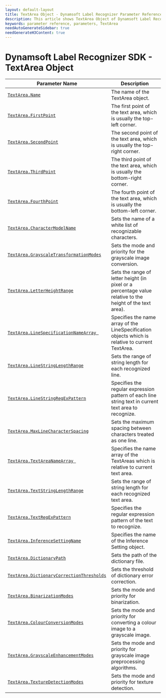 ```yaml
---
layout: default-layout
title: TextArea Object - Dynamsoft Label Recognizer Parameter Reference 
description: This article shows TextArea Object of Dynamsoft Label Recognizer.
keywords: parameter reference, parameters, TextArea
needAutoGenerateSidebar: true
needGenerateH3Content: true
---
```



# Dynamsoft Label Recognizer SDK - TextArea Object

 | Parameter Name | Description |
 | -------------- | ----------- | 
 | [`TextArea.Name`](parameter-control.md#name) | The name of the TextArea object. |
 | [`TextArea.FirstPoint`](parameter-control.md#firstpoint) | The first point of the text area, which is usually the top-left corner. |
 | [`TextArea.SecondPoint`](parameter-control.md#secondpoint) | The second point of the text area, which is usually the top-right corner. |
 | [`TextArea.ThirdPoint`](parameter-control.md#thirdpoint) | The third point of the text area, which is usually the bottom-right corner. |
 | [`TextArea.FourthPoint`](parameter-control.md#fourthpoint) | The fourth point of the text area, which is usually the bottom-left  corner. |
 | [`TextArea.CharacterModelName`](parameter-control.md#charactermodelname) | Sets the name of a white list of recognizable characters. |
 | [`TextArea.GrayscaleTransformationModes`](parameter-control.md#grayscaletransformationmodes) | Sets the mode and priority for the grayscale image conversion. |
 | [`TextArea.LetterHeightRange`](parameter-control.md#letterheightrange) | Sets the range of letter height (in pixel or a percentage value relative to the height of the text area). |
 | [`TextArea.LineSpecificationNameArray `](parameter-control.md#LineSpecificationnamearray ) | Specifies the name array of the LineSpecification objects which is relative to current TextArea. |
 | [`TextArea.LineStringLengthRange`](parameter-control.md#linestringlengthrange) | Sets the range of string length for each recognized line. |
 | [`TextArea.LineStringRegExPattern`](parameter-control.md#linestringregexpattern) | Specifies the regular expression pattern of each line string text in current text area to recognize. |
 | [`TextArea.MaxLineCharacterSpacing`](parameter-control.md#maxlinecharacterspacing) | Sets the maximum spacing between characters treated as one line. |
 | [`TextArea.TextAreaNameArray `](parameter-control.md#textareanamearray ) | Specifies the name array of the TextAreas which is relative to current text area. |
 | [`TextArea.TextStringLengthRange`](parameter-control.md#textstringlengthrange) | Sets the range of string length for each recognized text area. |
 | [`TextArea.TextRegExPattern`](parameter-control.md#textregexpattern) | Specifies the regular expression pattern of the text to recognize. |
 | [`TextArea.InferenceSettingName`](parameter-control.md#inferencesettingname) | Specifies the name of the Inference Setting object. |
 | [`TextArea.DictionaryPath`](parameter-control.md#dictionarypath) | Sets the path of the dictionary file. |
 | [`TextArea.DictionaryCorrectionThresholds`](parameter-control.md#dictionarycorrectionthresholds) | Sets the threshold of dictionary error correction. |
 | [`TextArea.BinarizationModes`](parameter-control.md#binarizationmodes) | 	Sets the mode and priority for binarization. |
 | [`TextArea.ColourConversionModes`](parameter-control.md#colourconversionmodes) | Sets the mode and priority for converting a colour image to a grayscale image. |
 | [`TextArea.GrayscaleEnhancementModes`](parameter-control.md#grayscaleenhancementmodes) | Sets the mode and priority for grayscale image preprocessing algorithms. |
 | [`TextArea.TextureDetectionModes`](parameter-control.md#texturedetectionmodes) | 	Sets the mode and priority for texture detection. |